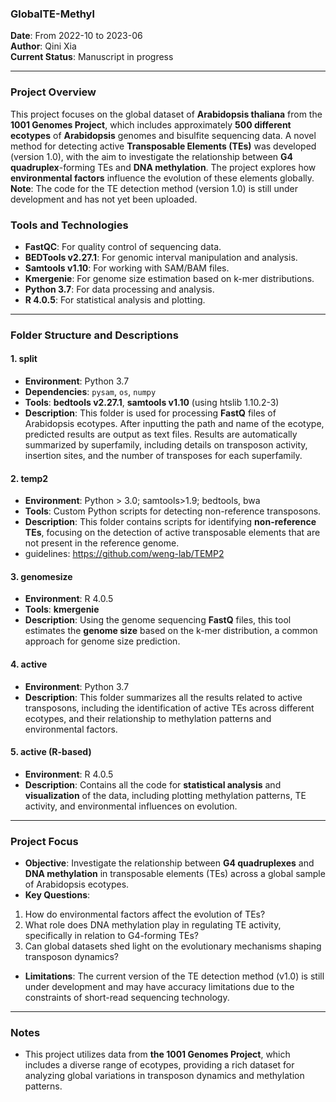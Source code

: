 ### GlobalTE-Methyl  
**Date**: From 2022-10 to 2023-06  
**Author**: Qini Xia  
**Current Status**: Manuscript in progress  

---

### Project Overview
This project focuses on the global dataset of **Arabidopsis thaliana** from the **1001 Genomes Project**, which includes approximately **500 different ecotypes** of **Arabidopsis** genomes and bisulfite sequencing data. A novel method for detecting active **Transposable Elements (TEs)** was developed (version 1.0), with the aim to investigate the relationship between **G4 quadruplex**-forming TEs and **DNA methylation**. The project explores how **environmental factors** influence the evolution of these elements globally. **Note**: The code for the TE detection method (version 1.0) is still under development and has not yet been uploaded.

### Tools and Technologies
- **FastQC**: For quality control of sequencing data.
- **BEDTools v2.27.1**: For genomic interval manipulation and analysis.
- **Samtools v1.10**: For working with SAM/BAM files.
- **Kmergenie**: For genome size estimation based on k-mer distributions.
- **Python 3.7**: For data processing and analysis.
- **R 4.0.5**: For statistical analysis and plotting.

---

### Folder Structure and Descriptions

#### 1.    **split**
- **Environment**: Python 3.7
- **Dependencies**: `pysam`, `os`, `numpy`
- **Tools**: **bedtools v2.27.1**, **samtools v1.10** (using htslib 1.10.2-3)
- **Description**: This folder is used for processing **FastQ** files of Arabidopsis ecotypes.    After inputting the path and name of the ecotype, predicted results are output as text files.    Results are automatically summarized by superfamily, including details on transposon activity, insertion sites, and the number of transposes for each superfamily.

#### 2.    **temp2**
- **Environment**: Python > 3.0; samtools>1.9; bedtools, bwa
- **Tools**: Custom Python scripts for detecting non-reference transposons.
- **Description**: This folder contains scripts for identifying **non-reference TEs**, focusing on the detection of active transposable elements that are not present in the reference genome.
- guidelines: https://github.com/weng-lab/TEMP2

#### 3.    **genomesize**
- **Environment**: R 4.0.5
- **Tools**: **kmergenie**
- **Description**: Using the genome sequencing **FastQ** files, this tool estimates the **genome size** based on the k-mer distribution, a common approach for genome size prediction.

#### 4.    **active**
- **Environment**: Python 3.7
- **Description**: This folder summarizes all the results related to active transposons, including the identification of active TEs across different ecotypes, and their relationship to methylation patterns and environmental factors.

#### 5.    **active** (R-based)
- **Environment**: R 4.0.5
- **Description**: Contains all the code for **statistical analysis** and **visualization** of the data, including plotting methylation patterns, TE activity, and environmental influences on evolution.

---

### Project Focus
- **Objective**: Investigate the relationship between **G4 quadruplexes** and **DNA methylation** in transposable elements (TEs) across a global sample of Arabidopsis ecotypes.
- **Key Questions**:
1.    How do environmental factors affect the evolution of TEs?
2.    What role does DNA methylation play in regulating TE activity, specifically in relation to G4-forming TEs?
3.    Can global datasets shed light on the evolutionary mechanisms shaping transposon dynamics?

- **Limitations**: The current version of the TE detection method (v1.0) is still under development and may have accuracy limitations due to the constraints of short-read sequencing technology.

---

### Notes
- This project utilizes data from **the 1001 Genomes Project**, which includes a diverse range of ecotypes, providing a rich dataset for analyzing global variations in transposon dynamics and methylation patterns.
